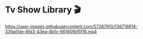 # Tv Show Library :clapper:


https://user-images.githubusercontent.com/57287910/136716614-33fad1de-6fd3-43ea-8b1c-66160fbf5f16.mp4


